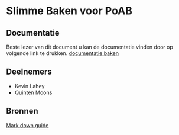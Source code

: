 # Slimme Baken voor PoAB

## Documentatie

Beste lezer van dit document u kan de documentatie vinden door op volgende link te drukken. [documentatie baken](https://github.com/LaheyKevin/Slimme_Baken_PoAB/blob/main/Documentatie_PoAB_SlimmeBaken.docx)

## Deelnemers

 - Kevin Lahey
 - Quinten Moons

## Bronnen

[Mark down guide](https://www.markdownguide.org/cheat-sheet/)
